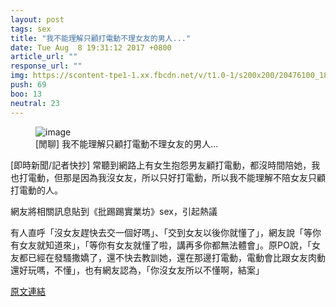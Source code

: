 ```yaml
---
layout: post
tags: sex
title: "我不能理解只顧打電動不理女友的男人..."
date: Tue Aug  8 19:31:12 2017 +0800
article_url: ""
response_url: ""
img: https://scontent-tpe1-1.xx.fbcdn.net/v/t1.0-1/s200x200/20476100_1856512294360721_8392024125033685430_n.jpg?oh=e2d115e2eb1df97dcf0fa9e73238eb2a&oe=59F373FA
push: 69
boo: 13
neutral: 23
---
```


<figure>
<img src="https://scontent-tpe1-1.xx.fbcdn.net/v/t1.0-1/s200x200/20476100_1856512294360721_8392024125033685430_n.jpg?oh=e2d115e2eb1df97dcf0fa9e73238eb2a&oe=59F373FA" alt="image">
<figcaption>
[閒聊] 我不能理解只顧打電動不理女友的男人...
</figcaption>
</figure>



[即時新聞/記者快抄] 常聽到網路上有女生抱怨男友顧打電動，都沒時間陪她，我也打電動，但那是因為我沒女友，所以只好打電動，所以我不能理解不陪女友只顧打電動的人。

網友將相關訊息貼到《批踢踢實業坊》sex，引起熱議

有人直呼「沒女友趕快去交一個好嗎」、「交到女友以後你就懂了」，網友說「等你有女友就知道來」，「等你有女友就懂了啦，講再多你都無法體會」。原PO說，「女友都已經在發騷撒嬌了，還不快去教訓她，還在那邊打電動，電動會比跟女友肉動還好玩嗎，不懂」，也有網友認為，「你沒女友所以不懂啊，結案」

<a href = "https://www.ptt.cc/bbs/sex/M.1502191875.A.880.html">原文連結</a>

